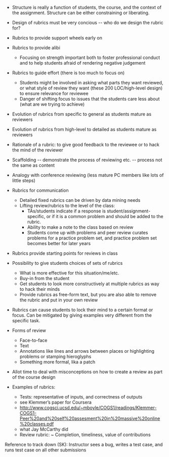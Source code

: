 * Structure is really a function of students, the course, and the context of the assignment. Structure can be either constraining or liberating.
* Design of rubrics must be very concious -- who do we design the rubric for?
* Rubrics to provide support wheels early on
* Rubrics to provide alibi
  - Focusing on strength important both to foster professional conduct and to help students afraid of rendering negative judgement
* Rubrics to guide effort (there is too much to focus on)
  - Students might be involved in asking what parts they want reviewed, or what style of review they want (these 200 LOC/high-level design) to ensure relevance for reviewee
  - Danger of shifting focus to issues that the students care less about (what are we trying to achieve)
* Evolution of rubrics from specific to general as students mature as reviewers
* Evolution of rubrics from high-level to detailed as students mature as reviewers
* Rationale of a rubric: to give good feedback to the reviewee or to hack the mind of the reviewer
* Scaffolding -- demonstrate the process of reviewing etc. -- process not the same as content
* Analogy with conference reviewing (less mature PC members like lots of little steps)
* Rubrics for communication 
  - Detailed fixed rubrics can be driven by data mining needs
  - Lifting review/rubrics to the level of the class:
    * TAs/students indicate if a response is student/assignment-specific, or if it is a common problem and should be added to the rubric.
    * Ability to make a note to the class based on review
    * Students come up with problems and peer review curates problems for a practice problem set, and practice problem set becomes better for later years
* Rubrics provide starting points for reviews in class
* Possibility to give students choices of sets of rubrics
  - What is more effective for this situation/me/etc.
  - Buy-in from the student
  - Get students to look more constructively at multiple rubrics as way to hack their minds
  - Provide rubrics as free-form text, but you are also able to remove the rubric and put in your own review
* Rubrics can cause students to lock their mind to a certain format or focus. Can be mitigated by giving examples very different from the specific task. 
* Forms of review
  - Face-to-face
  - Text
  - Annotations like lines and arrows between places or highlighting problems or stamping hieroglyphs 
  - Something more formal, lika a patch
* Allot time to deal with misconceptions on how to create a review as part of the course design

* Examples of rubrics:
  - Tests: representative of inputs, and correctness of outputs
  - see Klemmer’s paper for Coursera
  - http://www.cogsci.ucsd.edu/~mboyle/COGS1/readings/Klemmer-COGS1-Peer%20and%20self%20assesment%20in%20massive%20online%20classes.pdf
  - what Jay McCarthy did
  - Review rubric:
    ~ Completion, timeliness, value of contributions

Reference to track down (SK): Instructor sees a bug, writes a test case, and runs test case on all other submissions
